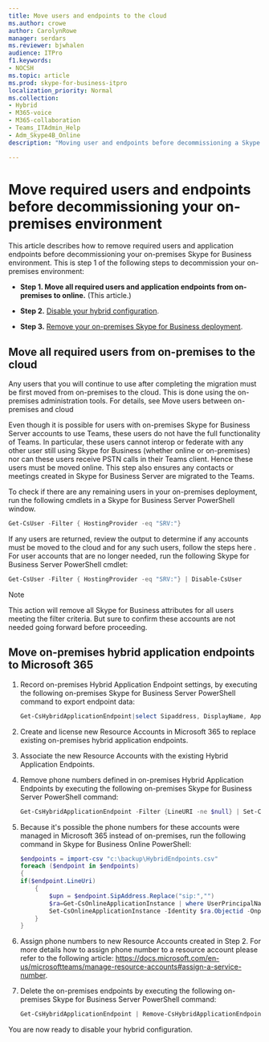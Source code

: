 ```yaml
---
title: Move users and endpoints to the cloud
ms.author: crowe
author: CarolynRowe
manager: serdars
ms.reviewer: bjwhalen
audience: ITPro
f1.keywords:
- NOCSH
ms.topic: article
ms.prod: skype-for-business-itpro
localization_priority: Normal
ms.collection: 
- Hybrid 
- M365-voice
- M365-collaboration
- Teams_ITAdmin_Help
- Adm_Skype4B_Online
description: "Moving user and endpoints before decommissioning a Skype for Business on-premises environment."

---
```


# Move required users and endpoints before decommissioning your on-premises environment

This article describes how to remove required users and application endpoints before decommissioning your on-premises Skype for Business environment. This is step 1 of the following steps to decommission your on-premises environment:

- **Step 1. Move all required users and application endpoints from on-premises to online.** (This article.)

- **Step 2.** [Disable your hybrid configuration](decommission-disable-hybrid.md).

- **Step 3.** [Remove your on-premises Skype for Business deployment](decommission-remove-on-prem.md).


## Move all required users from on-premises to the cloud

Any users that you will continue to use after completing the migration must be first moved from on-premises to the cloud. This is done using the on-premises administration tools. For details, see
Move users between on-premises and cloud

Even though it is possible for users with on-premises Skype for Business Server accounts to use Teams, these users do not have the full functionality of Teams. In particular, these users cannot interop or federate with any other user still using Skype for Business (whether online or on-premises) nor can these users receive PSTN calls in their Teams client. Hence these users must be moved online. This step also ensures any contacts or meetings created in Skype for Business Server are migrated to the Teams.

To check if there are any remaining users in your on-premises deployment, run the following cmdlets in a Skype for Business Server PowerShell window.

```PowerShell
Get-CsUser -Filter { HostingProvider -eq "SRV:"}
```

If any users are returned, review the output to determine if any accounts must be moved to the cloud and for any such users, follow the steps here . For user accounts that are no longer needed, run the following Skype for Business Server PowerShell cmdlet:

```PowerShell
Get-CsUser -Filter { HostingProvider -eq "SRV:"} | Disable-CsUser
```

> [!NOTE]
> This action will remove all Skype for Business attributes for all users meeting the filter criteria. But sure to confirm these accounts are not needed going forward before proceeding.

## Move on-premises hybrid application endpoints to Microsoft 365

1. Record on-premises Hybrid Application Endpoint settings, by executing the following on-premises Skype for Business Server PowerShell command to export endpoint data:

   ```PowerShell
   Get-CsHybridApplicationEndpoint|select Sipaddress, DisplayName, ApplicationID, LineUri |Export-Csv -Path "c:\backup\HybridEndpoints.csv"
   ```
2. Create and license new Resource Accounts in Microsoft 365 to replace existing on-premises hybrid application endpoints.

3. Associate the new Resource Accounts with the existing Hybrid Application Endpoints.

4. Remove phone numbers defined in on-premises Hybrid Application Endpoints by executing the following on-premises Skype for Business Server PowerShell command:

   ```PowerShell
   Get-CsHybridApplicationEndpoint -Filter {LineURI -ne $null} | Set-CsHybridApplicationEndpoint -LineURI ""
   ```
5. Because it's possible the phone numbers for these accounts were managed in Microsoft 365 instead of on-premises, run the following command in Skype for Business Online PowerShell:

   ```PowerShell
   $endpoints = import-csv "c:\backup\HybridEndpoints.csv"
   foreach ($endpoint in $endpoints)
   {
   if($endpoint.LineUri)
       {
           $upn = $endpoint.SipAddress.Replace("sip:","")
           $ra=Get-CsOnlineApplicationInstance | where UserPrincipalName -eq $upn 
           Set-CsOnlineApplicationInstance -Identity $ra.Objectid -OnpremPhoneNumber ""
       }
   }
   ```

6. Assign phone numbers to new Resource Accounts created in Step 2. For more details how to assign phone number to a resource account please refer to the following article: https://docs.microsoft.com/en-us/microsoftteams/manage-resource-accounts#assign-a-service-number.

7. Delete the on-premises endpoints by executing the following on-premises Skype for Business Server PowerShell command:

   ```PowerShell
   Get-CsHybridApplicationEndpoint | Remove-CsHybridApplicationEndpoint
   ```
You are now ready to disable your hybrid configuration.




